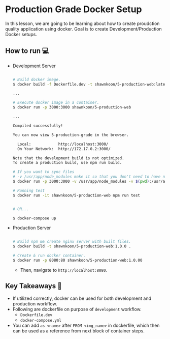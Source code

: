 # Production Grade Docker Setup

In this lesson, we are going to be learning about how to create proudction quality application using docker. Goal is to create Development/Production Docker setups.

## How to run 💻

- Development Server

    ```bash

    # Build docker image.
    $ docker build -f Dockerfile.dev -t shawnkoon/5-production-web:latest .

    ...

    # Execute docker image in a container.
    $ docker run -p 3000:3000 shawnkoon/5-production-web

    ...

    Compiled successfully!

    You can now view 5-production-grade in the browser.

      Local:            http://localhost:3000/
      On Your Network:  http://172.17.0.2:3000/

    Note that the development build is not optimized.
    To create a production build, use npm run build.

    # If you want to sync files
    # -v /usr/app/node_modules make it so that you don't need to have node_modules locally.
    $ docker run -p 3000:3000 -v /usr/app/node_modules -v $(pwd):/usr/app shawnkoon/5-production-web

    # Running test
    $ docker run -it shawnkoon/5-production-web npm run test


    # OR...

    $ docker-compose up

    ```

- Production Server

    ```bash

    # Build npm && create nginx server with built files.
    $ docker build -t shawnkoon/5-production-web:1.0.0 .

    # Create & run docker container.
    $ docker run -p 8080:80 shawnkoon/5-production-web:1.0.00
    ```

  - Then, navigate to `http://localhost:8080`.

## Key Takeaways 🎯

- If utilized correctly, docker can be used for both development and production workflow.
- Following are dockerfile on purpose of `development` workflow.
  - `Dockerfile.dev`
  - `docker-compose.yml`
- You can add `as <name>` after `FROM <img_name>` in dockerfile, which then can be used as a reference from next block of container steps.
